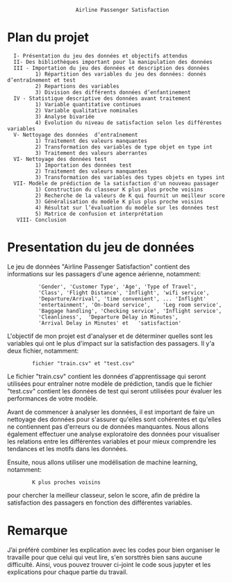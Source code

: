 
                          Airline Passenger Satisfaction
# Plan du projet

      I- Présentation du jeu des données et objectifs attendus
      II- Des bibliothèques important pour la manipulation des données
      III - Importation du jeu des données et description des données
             1) Répartition des variables du jeu des données: donnés d’entraînement et test
             2) Repartions des variables
             3) Division des différents données d’enfantinement
      IV - Statistique descriptive des données avant traitement
             1) Variable quantitative continues
             2) Variable qualitative nominales
             3) Analyse bivariée
             4) Evolution du niveau de satisfaction selon les différentes variables
      V- Nettoyage des données  d’entraînement
             1) Traitement des valeurs manquantes
             2) Transformation des variables de type objet en type int
             3) Traitement des valeurs aberrantes
      VI- Nettoyage des données test
             1) Importation des données test
             2) Traitement des valeurs manquantes
             3) Transformation des variables des types objets en types int
      VII- Modèle de prédiction de la satisfaction d'un nouveau passager
             1) Construction du classeur K plus plus proche voisins
             2) Recherche de la valeurs de K qui fournit un meilleur score
             3) Généralisation du modèle K plus plus proche voisins
             4) Résultat sur l’évaluation du modèle sur les données test
             5) Matrice de confusion et interprétation
       VIII- Conclusion


# Presentation du jeu de données

Le jeu de données "Airline Passenger Satisfaction" contient des informations sur les
passagers d'une agence aérienne, notamment:

              'Gender', 'Customer Type', 'Age', 'Type of Travel', 
              'Class', 'Flight Distance', 'Inflight', 'wifi service', 
              'Departure/Arrival', 'time convenient', ... 'Inflight'
              'entertainment', 'On-board service',    'Leg room service', 
              'Baggage handling', 'Checking service', 'Inflight service', 
              'Cleanliness',  'Departure Delay in Minutes',   
              'Arrival Delay in Minutes' et   'satisfaction'

L'objectif de mon projet est d'analyser et de déterminer quelles sont les variables qui 
ont le plus d'impact sur la satisfaction des passagers. Il y'a deux fichier, notamment:

            fichier "train.csv" et "test.csv"

Le fichier "train.csv" contient les données d'apprentissage qui seront utilisées pour 
entraîner notre modèle de prédiction, tandis que le fichier "test.csv" contient les données
de test qui seront utilisées pour évaluer les performances de votre modèle.

Avant de commencer à analyser les données, il est important de faire un nettoyage des 
données pour s'assurer qu'elles sont cohérentes et qu'elles ne contiennent pas d'erreurs 
ou de données manquantes. Nous allons également effectuer une analyse exploratoire des 
données pour visualiser les relations entre les différentes variables et pour mieux 
comprendre les tendances et les motifs dans les données.

Ensuite, nous allons utiliser une modélisation de machine learning, notamment:

            K plus proches voisins 

pour chercher la meilleur classeur, selon le score, afin de prédire la satisfaction 
des passagers en fonction des différentes variables.

# Remarque
J’ai préféré  combiner les explication avec les codes pour bien organiser le
travaille pour que celui qui veut lire, s'en sorsttrès bien sans aucune difficulté.
Ainsi, vous pouvez trouver ci-joint le code sous jupyter et les explications pour chaque
partie du travail.
